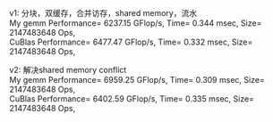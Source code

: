 v1: 分块，双缓存，合并访存，shared memory，流水  
My gemm Performance= 6237.15 GFlop/s, Time= 0.344 msec, Size= 2147483648 Ops,   
CuBlas Performance= 6477.47 GFlop/s, Time= 0.332 msec, Size= 2147483648 Ops,  

v2: 解决shared memory conflict  
My gemm Performance= 6959.25 GFlop/s, Time= 0.309 msec, Size= 2147483648 Ops,  
CuBlas Performance= 6402.59 GFlop/s, Time= 0.335 msec, Size= 2147483648 Ops,  
